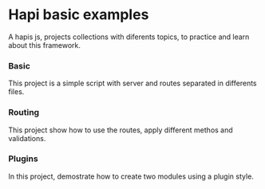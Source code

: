 # Hapi basic examples
A hapis js, projects collections with diferents topics, to practice and learn about this framework.

### Basic
This project is a simple script with server and routes separated in differents files.

### Routing
This project show how to use the routes, apply different methos and validations.

### Plugins
In this project, demostrate how to create two modules using a plugin style.